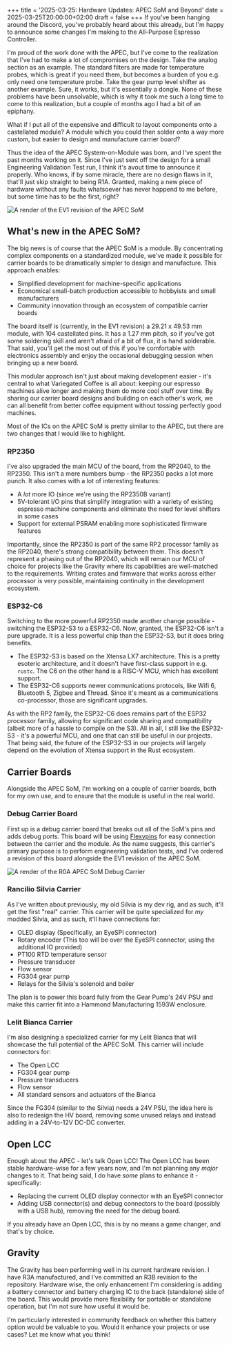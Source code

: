 +++
title = '2025-03-25: Hardware Updates: APEC SoM and Beyond'
date = 2025-03-25T20:00:00+02:00
draft = false
+++
If you've been hanging around the Discord, you've probably heard about this already, but I'm happy to announce some changes I'm making to the All-Purpose Espresso Controller. 

I'm proud of the work done with the APEC, but I've come to the realization that I've had to make a lot of compromises on the design. Take the analog section as an example. The standard filters are made for temperature probes, which is great if you need them, but becomes a burden of you e.g. only need one temperature probe. Take the gear pump level shifter as another example. Sure, it works, but it's essentially a dongle. None of these problems have been unsolvable, which is why it took me such a long time to come to this realization, but a couple of months ago I had a bit of an epiphany.

What if I put all of the expensive and difficult to layout components onto a castellated module? A module which you could then solder onto a way more custom, but easier to design and manufacture carrier board?

Thus the idea of the APEC System-on-Module was born, and I've spent the past months working on it. Since I've just sent off the design for a small Engineering Validation Test run, I think it's avout time to announce it properly. Who knows, if by some miracle, there are no design flaws in it, that'll just skip straight to being R1A. Granted, making a new piece of hardware without any faults whatsoever has never happend to me before, but some time has to be the first, right?

![A render of the EV1 revision of the APEC SoM](/images/apec-som-ev1.png)

## What's new in the APEC SoM?

The big news is of course that the APEC SoM is a module. By concentrating complex components on a standardized module, we've made it possible for carrier boards to be dramatically simpler to design and manufacture. This approach enables:

* Simplified development for machine-specific applications
* Economical small-batch production accessible to hobbyists and small manufacturers
* Community innovation through an ecosystem of compatible carrier boards

The board itself is (currently, in the EV1 revision) a 29.21 x 49.53 mm module, with 104 castellated pins. It has a 1.27 mm pitch, so if you've got some soldering skill and aren't afraid of a bit of flux, it is hand solderable. That said, you'll get the most out of this if you're comfortable with electronics assembly and enjoy the occasional debugging session when bringing up a new board.

This modular approach isn't just about making development easier - it's central to what Variegated Coffee is all about: keeping our espresso machines alive longer and making them do more cool stuff over time. By sharing our carrier board designs and building on each other's work, we can all benefit from better coffee equipment without tossing perfectly good machines.

Most of the ICs on the APEC SoM is pretty similar to the APEC, but there are two changes that I would like to highlight.

### RP2350

I've also upgraded the main MCU of the board, from the RP2040, to the RP2350. This isn't a mere numbers bump - the RP2350 packs a lot more punch. It also comes with a lot of interesting features:

* A *lot* more IO (since we're using the RP2350B variant)
* 5V-tolerant I/O pins that simplify integration with a variety of existing espresso machine components and eliminate the need for level shifters in some cases
* Support for external PSRAM enabling more sophisticated firmware features

Importantly, since the RP2350 is part of the same RP2 processor family as the RP2040, there's strong compatibility between them. This doesn't represent a phasing out of the RP2040, which will remain our MCU of choice for projects like the Gravity where its capabilities are well-matched to the requirements. Writing crates and firmware that works across either processor is very possible, maintaining continuity in the development ecosystem.

### ESP32-C6

Switching to the more powerful RP2350 made another change possible - switching the ESP32-S3 to a ESP32-C6. Now, granted, the ESP32-C6 isn't a pure upgrade. It is a less powerful chip than the ESP32-S3, but it does bring benefits.

* The ESP32-S3 is based on the Xtensa LX7 architecture. This is a pretty esoteric architecture, and it doesn't have first-class support in e.g. `rustc`. The C6 on the other hand is a RISC-V MCU, which has excellent support.
* The ESP32-C6 supports newer communications protocols, like Wifi 6, Bluetooth 5, Zigbee and Thread. Since it's meant as a communications co-processor, those are significant upgrades.

As with the RP2 family, the ESP32-C6 does remains part of the ESP32 processor family, allowing for significant code sharing and compatibility (albeit more of a hassle to compile on the S3). All in all, I still like the ESP32-S3 - it's a powerful MCU, and one that can still be useful in our projects. That being said, the future of the ESP32-S3 in our projects *will* largely depend on the evolution of Xtensa support in the Rust ecosystem.

## Carrier Boards

Alongside the APEC SoM, I'm working on a couple of carrier boards, both for my own use, and to ensure that the module is useful in the real world.

### Debug Carrier Board

First up is a debug carrier board that breaks out all of the SoM's pins and adds debug ports. This board will be using [Flexypins](https://www.solder.party/docs/flexypin/) for easy connection between the carrier and the module. As the name suggests, this carrier's primary purpose is to perform engineering validation tests, and I've ordered a revision of this board alongside the EV1 revision of the APEC SoM.

![A render of the R0A APEC SoM Debug Carrier](/images/apec-som-debug-r0a.png)

### Rancilio Silvia Carrier

As I've written about previously, my old Silvia is my dev rig, and as such, it'll get the first "real" carrier. This carrier will be quite specialized for *my* modded Silvia, and as such, it'll have connections for:

- OLED display (Specifically, an EyeSPI connector)
- Rotary encoder (This too will be over the EyeSPI connector, using the additional IO provided)
- PT100 RTD temperature sensor
- Pressure transducer
- Flow sensor
- FG304 gear pump
- Relays for the Silvia's solenoid and boiler

The plan is to power this board fully from the Gear Pump's 24V PSU and make this carrier fit into a Hammond Manufacturing 1593W enclosure.

### Lelit Bianca Carrier

I'm also designing a specialized carrier for my Lelit Bianca that will showcase the full potential of the APEC SoM. This carrier will include connectors for:

- The Open LCC
- FG304 gear pump
- Pressure transducers
- Flow sensor
- All standard sensors and actuators of the Bianca

Since the FG304 (similar to the Silvia) needs a 24V PSU, the idea here is also to redesign the HV board, removing some unused relays and instead adding in a 24V-to-12V DC-DC converter.

## Open LCC

Enough about the APEC - let's talk Open LCC! The Open LCC has been stable hardware-wise for a few years now, and I'm not planning any *major* changes to it. That being said, I do have *some* plans to enhance it - specifically: 

- Replacing the current OLED display connector with an EyeSPI connector
- Adding USB connector(s) and debug connectors to the board (possibly with a USB hub), removing the need for the debug board.

If you already have an Open LCC, this is by no means a game changer, and that's by choice.

## Gravity

The Gravity has been performing well in its current hardware revision. I have R3A manufactured, and I've committed an R3B revision to the repository. Hardware wise, the only enhancement I'm considering is adding a battery connector and battery charging IC to the back (standalone) side of the board. This would provide more flexibility for portable or standalone operation, but I'm not sure how useful it would be. 

I'm particularly interested in community feedback on whether this battery option would be valuable to you. Would it enhance your projects or use cases? Let me know what you think!